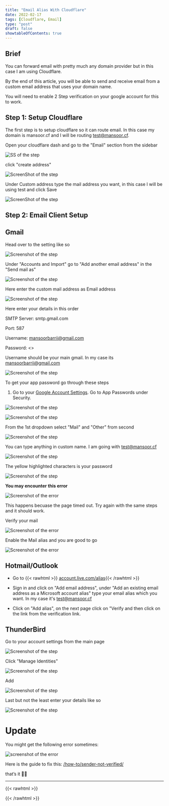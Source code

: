 ```yaml
---
title: "Email Alias With Cloudflare"
date: 2022-02-17
tags: [Cloudflare, Email]
type: "post"
draft: false
showtableOfContents: true
---
```


## Brief

You can forward email with pretty much any domain provider but in this case I am using Cloudflare.

By the end of this article, you will be able to send and receive email from a custom email address that uses your domain name.

You will need to enable 2 Step verification on your google account for this to work.

## Step 1: Setup Cloudflare

The first step is to setup cloudflare so it can route email. In this case my domain is mansoor.cf and I will be routing test@mansoor.cf.

Open your cloudflare dash and go to the "Email" section from the sidebar

![SS of the step](/images/how-to/email-alias/1.png)

click "create address"

![ScreenShot of the step](/images/how-to/email-alias/2.png)

Under Custom address type the mail address you want, in this case I will be using test and click Save

![ScreenShot of the step](/images/how-to/email-alias/3.png)

## Step 2: Email Client Setup

## Gmail

Head over to the setting like so

![Screenshot of the step](/images/how-to/email-alias/4.png)

Under "Accounts and Import" go to "Add another email address" in the "Send mail as"

![Screenshot of the step](/images/how-to/email-alias/5.png)

Here enter the custom mail address as Email address

![Screenshot of the step](/images/how-to/email-alias/6.png)

Here enter your details in this order

SMTP Server: smtp.gmail.com

Port: 587

Username: mansoorbarrii@gmail.com

Password: <<app password>>

Username should be your main gmail. In my case its mansoorbarrii@gmail.com

![Screenshot of the step](/images/how-to/email-alias/7.png)

To get your app password go through these steps

1. Go to your [Google Account Settings](https://myaccount.google.com/). Go to App Passwords under Security.

![Screenshot of the step](/images/how-to/email-alias/8.png)

![Screenshot of the step](/images/how-to/email-alias/9.png)

From the 1st dropdown select "Mail" and "Other" from second

![Screenshot of the step](/images/how-to/email-alias/10.png)

You can type anything in custom name. I am going with test@mansoor.cf

![Screenshot of the step](/images/how-to/email-alias/11.png)

The yellow highlighted characters is your password

![Screenshot of the step](/images/how-to/email-alias/12.png)

**You may encounter this error**

![Screenshot of the error](/images/how-to/email-alias/14.png)

This happens becuase the page timed out. Try again with the same steps and it should work.

Verify your mail

![Screenshot of the error](/images/how-to/email-alias/13.png)

Enable the Mail alias and you are good to go

![Screenshot of the error](/images/how-to/email-alias/15.png)

## Hotmail/Outlook



- Go to {{< rawhtml >}} <a href="https://account.live.com/names/Manage?uaid=dbee175bc2864b5aa5db93b77d6e7d65" target="_blank" rel="noopener noreferrer">account.live.com/alias</a>{{< /rawhtml >}}  

- Sign in and click on "Add email address", under "Add an existing email address as a Microsoft account alias" type your email alias which you want. In my case it's test@mansoor.cf

- Click on "Add alias", on the next page click on "Verify and then click on the link from the verification link. 

## ThunderBird

Go to your account settings from the main page

![Screenshot of the step](/images/how-to/email-alias/16.png)

Click "Manage Identities"

![Screenshot of the step](/images/how-to/email-alias/17.png)

Add

![Screenshot of the step](/images/how-to/email-alias/18.png)

Last but not the least enter your details like so

![Screenshot of the step](/images/how-to/email-alias/19.png)

# Update
You might get the following error sometimes: 

![screenshot of the error](/images/how-to/sender-not-verified/2023.png)

Here is the guide to fix this: [/how-to/sender-not-verified/](/how-to/sender-not-verified/)

that’s it ✌🏽

-------------------------------------------------------------
{{< rawhtml >}} 
<script src="https://utteranc.es/client.js"
        repo="mansoorbarri/website"
        issue-term="title"
        theme="dark-blue"
        crossorigin="anonymous"
        async>
</script>
{{< /rawhtml >}}
